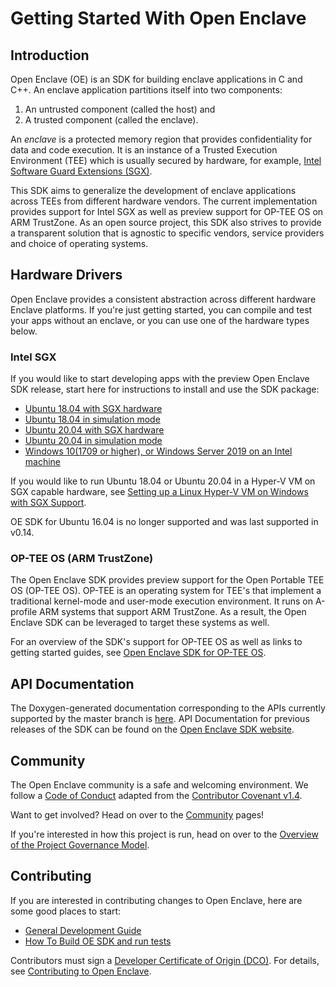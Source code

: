 Getting Started With Open Enclave
=================================

Introduction
------------

Open Enclave (OE) is an SDK for building enclave applications in C and C++. An
enclave application partitions itself into two components:

1. An untrusted component (called the host) and
2. A trusted component (called the enclave).

An _enclave_ is a protected memory region that provides confidentiality for data
and code execution. It is an instance of a Trusted Execution Environment (TEE)
which is usually secured by hardware, for example,
[Intel Software Guard Extensions (SGX)](https://software.intel.com/en-us/sgx).

This SDK aims to generalize the development of enclave applications across TEEs
from different hardware vendors. The current implementation provides support for
Intel SGX as well as preview support for OP-TEE OS on ARM TrustZone. As an
open source project, this SDK also strives to provide a transparent solution
that is agnostic to specific vendors, service providers and choice of operating
systems.

Hardware Drivers
---------------

Open Enclave provides a consistent abstraction across different hardware Enclave
platforms. If you're just getting started, you can compile and test your apps
without an enclave, or you can use one of
the hardware types below.


### Intel SGX
If you would like to start developing apps with the preview Open Enclave SDK
release, start here for instructions to install and use the SDK package:

- [Ubuntu 18.04 with SGX hardware](install_oe_sdk-Ubuntu_18.04.md)
- [Ubuntu 18.04 in simulation mode](install_oe_sdk-Simulation.md)
- [Ubuntu 20.04 with SGX hardware](install_oe_sdk-Ubuntu_18.04.md)
- [Ubuntu 20.04 in simulation mode](install_oe_sdk-Simulation.md)
- [Windows 10(1709 or higher), or Windows Server 2019 on an Intel machine](install_oe_sdk-Windows.md)

If you would like to run Ubuntu 18.04 or Ubuntu 20.04 in a Hyper-V VM on SGX
capable hardware, see
[Setting up a Linux Hyper-V VM on Windows with SGX Support](HyperVLinuxVMSetup.md).

OE SDK for Ubuntu 16.04 is no longer supported and was last supported in v0.14.

### OP-TEE OS (ARM TrustZone)

The Open Enclave SDK provides preview support for the Open Portable TEE OS
(OP-TEE OS). OP-TEE is an operating system for TEE's that implement a
traditional kernel-mode and user-mode execution environment. It runs on
A-profile ARM systems that support ARM TrustZone. As a result, the Open Enclave
SDK can be leveraged to target these systems as well.

For an overview of the SDK's support for OP-TEE OS as well as links to getting
started guides, see
[Open Enclave SDK for OP-TEE OS](OP-TEE/Introduction.md).

API Documentation
-----------------

The Doxygen-generated documentation corresponding to the APIs currently
supported by the master branch is
[here](https://openenclave.github.io/openenclave/api/index.html). API
Documentation for previous releases of the SDK can be found on the
[Open Enclave SDK website](https://openenclave.io/sdk).

Community
---------

The Open Enclave community is a safe and welcoming environment. We follow a
[Code of Conduct](../CODE_OF_CONDUCT.md) adapted from the
[Contributor Covenant v1.4](https://www.contributor-covenant.org).

Want to get involved? Head on over to the [Community](../Community/README) pages!

If you're interested in how this project is run, head on over to the
[Overview of the Project Governance Model](../Community/Governance.md).

Contributing
------------

If you are interested in contributing changes to Open Enclave, here are some
good places to start:

- [General Development Guide](../Community/DevelopmentGuide.md)
- [How To Build OE SDK and run tests](Contributors/building_oe_sdk.md)

Contributors must sign a
[Developer Certificate of Origin (DCO)](https://developercertificate.org/). For
details, see [Contributing to Open Enclave](../Community/Contributing.md).
